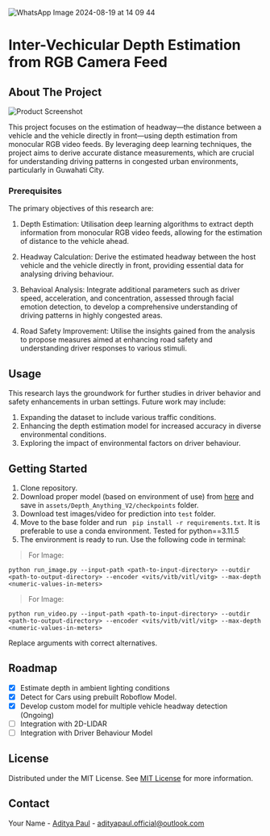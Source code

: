 
![WhatsApp Image 2024-08-19 at 14 09 44](https://github.com/user-attachments/assets/8934eebd-1de8-4d34-9c5f-b9188fa12f10)

# Inter-Vechicular Depth Estimation from RGB Camera Feed


## About The Project

![Product Screenshot](https://picsum.photos/1920/1080)

This project focuses on the estimation of headway—the distance between a vehicle and the vehicle directly in front—using depth estimation from monocular RGB video feeds. By leveraging deep learning techniques, the project aims to derive accurate distance measurements, which are crucial for understanding driving patterns in congested urban environments, particularly in Guwahati City.
### Prerequisites

The primary objectives of this research are:

1. Depth Estimation: Utilisation deep learning algorithms to extract depth information from monocular RGB video feeds, allowing for the estimation of distance to the vehicle ahead.

2. Headway Calculation: Derive the estimated headway between the host vehicle and the vehicle directly in front, providing essential data for analysing driving behaviour.

3. Behavioal Analysis: Integrate additional parameters such as driver speed, acceleration, and concentration, assessed through facial emotion detection, to develop a comprehensive understanding of driving patterns in highly congested areas.

4. Road Safety Improvement: Utilise the insights gained from the analysis to propose measures aimed at enhancing road safety and understanding driver responses to various stimuli.
## Usage

This research lays the groundwork for further studies in driver behavior and safety enhancements in urban settings. Future work may include:

1. Expanding the dataset to include various traffic conditions.
2. Enhancing the depth estimation model for increased accuracy in diverse environmental conditions.
3. Exploring the impact of environmental factors on driver behaviour.
## Getting Started

1. Clone repository.
2. Download proper model (based on environment of use) from [here](https://github.com/DepthAnything/Depth-Anything-V2/tree/main/metric_depth#pre-trained-models) and save in `assets/Depth_Anything_V2/checkpoints` folder.
3. Download test images/video for prediction into `test` folder.
4. Move to the base folder and run ``` pip install -r requirements.txt```. It is preferable to use a conda environment. Tested for python==3.11.5
5. The environment is ready to run. Use the following code in terminal:
> For Image:

```python run_image.py --input-path <path-to-input-directory> --outdir <path-to-output-directory> --encoder <vits/vitb/vitl/vitg> --max-depth <numeric-values-in-meters>```

> For Image:

```python run_video.py --input-path <path-to-input-directory> --outdir <path-to-output-directory> --encoder <vits/vitb/vitl/vitg> --max-depth <numeric-values-in-meters>```

Replace arguments with correct alternatives.
## Roadmap

- [x] Estimate depth in ambient lighting conditions
- [x] Detect for Cars using prebuilt Roboflow Model.
- [x] Develop custom model for multiple vehicle headway detection (Ongoing) 
- [ ] Integration with 2D-LIDAR 
- [ ] Integration with Driver Behaviour Model
## License

Distributed under the MIT License. See [MIT License](https://opensource.org/licenses/MIT) for more information.
## Contact

Your Name - [Aditya Paul](https://www.linkedin.com/in/adityapaul03/) - adityapaul.official@outlook.com
